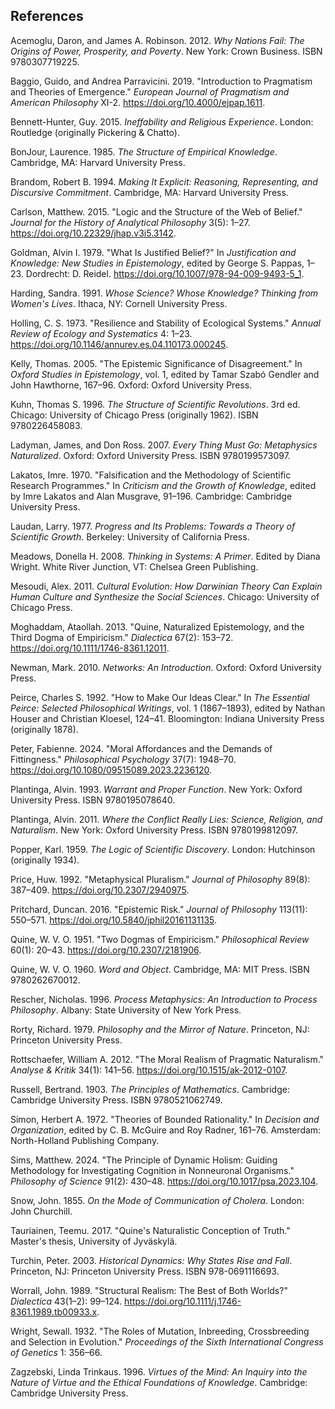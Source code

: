 ## References

<!-- Generated from: final.md -->
<!-- Date: 2025-10-10 07:44:07 -->
<!-- Total references: 39 -->

Acemoglu, Daron, and James A. Robinson. 2012. *Why Nations Fail: The Origins of Power, Prosperity, and Poverty*. New York: Crown Business. ISBN 9780307719225.

Baggio, Guido, and Andrea Parravicini. 2019. "Introduction to Pragmatism and Theories of Emergence." *European Journal of Pragmatism and American Philosophy* XI-2. https://doi.org/10.4000/ejpap.1611.

Bennett-Hunter, Guy. 2015. *Ineffability and Religious Experience*. London: Routledge (originally Pickering & Chatto).

BonJour, Laurence. 1985. *The Structure of Empirical Knowledge*. Cambridge, MA: Harvard University Press.

Brandom, Robert B. 1994. *Making It Explicit: Reasoning, Representing, and Discursive Commitment*. Cambridge, MA: Harvard University Press.

Carlson, Matthew. 2015. "Logic and the Structure of the Web of Belief." *Journal for the History of Analytical Philosophy* 3(5): 1–27. https://doi.org/10.22329/jhap.v3i5.3142.

Goldman, Alvin I. 1979. "What Is Justified Belief?" In *Justification and Knowledge: New Studies in Epistemology*, edited by George S. Pappas, 1–23. Dordrecht: D. Reidel. https://doi.org/10.1007/978-94-009-9493-5_1.

Harding, Sandra. 1991. *Whose Science? Whose Knowledge? Thinking from Women's Lives*. Ithaca, NY: Cornell University Press.

Holling, C. S. 1973. "Resilience and Stability of Ecological Systems." *Annual Review of Ecology and Systematics* 4: 1–23. https://doi.org/10.1146/annurev.es.04.110173.000245.

Kelly, Thomas. 2005. "The Epistemic Significance of Disagreement." In *Oxford Studies in Epistemology*, vol. 1, edited by Tamar Szabó Gendler and John Hawthorne, 167–96. Oxford: Oxford University Press.

Kuhn, Thomas S. 1996. *The Structure of Scientific Revolutions*. 3rd ed. Chicago: University of Chicago Press (originally 1962). ISBN 9780226458083.

Ladyman, James, and Don Ross. 2007. *Every Thing Must Go: Metaphysics Naturalized*. Oxford: Oxford University Press. ISBN 9780199573097.

Lakatos, Imre. 1970. "Falsification and the Methodology of Scientific Research Programmes." In *Criticism and the Growth of Knowledge*, edited by Imre Lakatos and Alan Musgrave, 91–196. Cambridge: Cambridge University Press.

Laudan, Larry. 1977. *Progress and Its Problems: Towards a Theory of Scientific Growth*. Berkeley: University of California Press.

Meadows, Donella H. 2008. *Thinking in Systems: A Primer*. Edited by Diana Wright. White River Junction, VT: Chelsea Green Publishing.

Mesoudi, Alex. 2011. *Cultural Evolution: How Darwinian Theory Can Explain Human Culture and Synthesize the Social Sciences*. Chicago: University of Chicago Press.

Moghaddam, Ataollah. 2013. "Quine, Naturalized Epistemology, and the Third Dogma of Empiricism." *Dialectica* 67(2): 153–72. https://doi.org/10.1111/1746-8361.12011.

Newman, Mark. 2010. *Networks: An Introduction*. Oxford: Oxford University Press.

Peirce, Charles S. 1992. "How to Make Our Ideas Clear." In *The Essential Peirce: Selected Philosophical Writings*, vol. 1 (1867–1893), edited by Nathan Houser and Christian Kloesel, 124–41. Bloomington: Indiana University Press (originally 1878).

Peter, Fabienne. 2024. "Moral Affordances and the Demands of Fittingness." *Philosophical Psychology* 37(7): 1948–70. https://doi.org/10.1080/09515089.2023.2236120.

Plantinga, Alvin. 1993. *Warrant and Proper Function*. New York: Oxford University Press. ISBN 9780195078640.

Plantinga, Alvin. 2011. *Where the Conflict Really Lies: Science, Religion, and Naturalism*. New York: Oxford University Press. ISBN 9780199812097.

Popper, Karl. 1959. *The Logic of Scientific Discovery*. London: Hutchinson (originally 1934).

Price, Huw. 1992. "Metaphysical Pluralism." *Journal of Philosophy* 89(8): 387–409. https://doi.org/10.2307/2940975.

Pritchard, Duncan. 2016. "Epistemic Risk." *Journal of Philosophy* 113(11): 550–571. https://doi.org/10.5840/jphil20161131135.

Quine, W. V. O. 1951. "Two Dogmas of Empiricism." *Philosophical Review* 60(1): 20–43. https://doi.org/10.2307/2181906.

Quine, W. V. O. 1960. *Word and Object*. Cambridge, MA: MIT Press. ISBN 9780262670012.

Rescher, Nicholas. 1996. *Process Metaphysics: An Introduction to Process Philosophy*. Albany: State University of New York Press.

Rorty, Richard. 1979. *Philosophy and the Mirror of Nature*. Princeton, NJ: Princeton University Press.

Rottschaefer, William A. 2012. "The Moral Realism of Pragmatic Naturalism." *Analyse & Kritik* 34(1): 141–56. https://doi.org/10.1515/ak-2012-0107.

Russell, Bertrand. 1903. *The Principles of Mathematics*. Cambridge: Cambridge University Press. ISBN 9780521062749.

Simon, Herbert A. 1972. "Theories of Bounded Rationality." In *Decision and Organization*, edited by C. B. McGuire and Roy Radner, 161–76. Amsterdam: North-Holland Publishing Company.

Sims, Matthew. 2024. "The Principle of Dynamic Holism: Guiding Methodology for Investigating Cognition in Nonneuronal Organisms." *Philosophy of Science* 91(2): 430–48. https://doi.org/10.1017/psa.2023.104.

Snow, John. 1855. *On the Mode of Communication of Cholera*. London: John Churchill.

Tauriainen, Teemu. 2017. "Quine's Naturalistic Conception of Truth." Master's thesis, University of Jyväskylä.

Turchin, Peter. 2003. *Historical Dynamics: Why States Rise and Fall*. Princeton, NJ: Princeton University Press. ISBN 978-0691116693.

Worrall, John. 1989. "Structural Realism: The Best of Both Worlds?" *Dialectica* 43(1–2): 99–124. https://doi.org/10.1111/j.1746-8361.1989.tb00933.x.

Wright, Sewall. 1932. "The Roles of Mutation, Inbreeding, Crossbreeding and Selection in Evolution." *Proceedings of the Sixth International Congress of Genetics* 1: 356–66.

Zagzebski, Linda Trinkaus. 1996. *Virtues of the Mind: An Inquiry into the Nature of Virtue and the Ethical Foundations of Knowledge*. Cambridge: Cambridge University Press.


<!-- MISSING REFERENCES (Not found in references.md) -->
<!-- Please add these to references.md: -->

<!-- originally (1878) -->
<!-- originally (1934) -->
<!-- originally (1954) -->
<!-- originally (1962) -->
